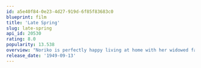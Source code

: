 ```yaml
---
id: a5e40f84-0e23-4d27-919d-6f85f83683c0
blueprint: film
title: 'Late Spring'
slug: late-spring
api_id: 20530
rating: 8.0
popularity: 13.538
overview: "Noriko is perfectly happy living at home with her widowed father, Shukichi, and has no plans to marry -- that is, until her aunt Masa convinces Shukichi that unless he marries off his 27-year-old daughter soon, she will likely remain alone for the rest of her life. When Noriko resists Masa's matchmaking, Shukichi is forced to deceive his daughter and sacrifice his own happiness to do what he believes is right."
release_date: '1949-09-13'
---
```

